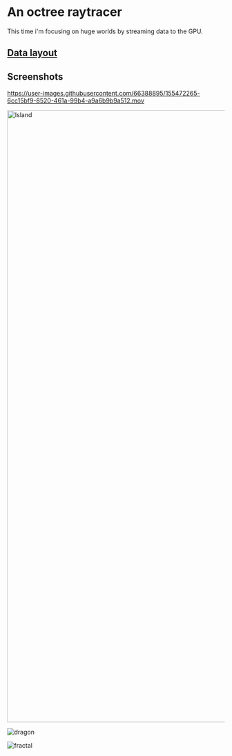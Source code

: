 # An octree raytracer

This time i'm focusing on huge worlds by streaming data to the GPU.

## [Data layout](LAYOUT.md)

## Screenshots

https://user-images.githubusercontent.com/66388895/155472265-6cc15bf9-8520-461a-99b4-a9a6b9b9a512.mov

<img width="1413" alt="Island" src="https://user-images.githubusercontent.com/66388895/155472467-2fb6606c-471b-43be-8193-3ebea31a69f8.png">

![dragon](https://user-images.githubusercontent.com/66388895/154792269-f3662b15-85b1-4451-bf07-a92ab676d298.png)

![fractal](https://user-images.githubusercontent.com/66388895/154792107-4b2a52bd-63b4-4170-8b0a-01846d3cb597.png)
